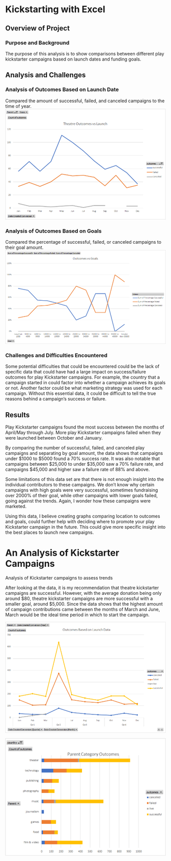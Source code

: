 # Kickstarting with Excel

## Overview of Project

### Purpose and Background

The purpose of this analysis is to show comparisons between different play kickstarter campaigns based on launch dates and funding goals.

## Analysis and Challenges

### Analysis of Outcomes Based on Launch Date

Compared the amount of successful, failed, and canceled campaigns to the time of year.
![Theater Outcomes vs Launch](/Theater_Outcomes_vs_Launch.png)

### Analysis of Outcomes Based on Goals

Compared the percentage of successful, failed, or canceled campaigns to their goal amount.
![Outcomes vs Goals](/Outcomes_vs_Goals.png)

### Challenges and Difficulties Encountered

Some potential difficulties that could be encountered could be the lack of specific data that could have had a large impact on success/failure outcomes for play Kickstarter campaigns. For example, the country that a campaign started in could factor into whether a campaign achieves its goals or not. Another factor could be what marketing strategy was used for each campaign. Without this essential data, it could be difficult to tell the true reasons behind a campaign’s success or failure. 

## Results


Play Kickstarter campaigns found the most success between the months of April/May through July.  More play Kickstarter campaigns failed when they were launched between October and January.


By comparing the number of successful, failed, and canceled play campaigns and separating by goal amount, the data shows that campaigns under $1000 to $5000 found a 70% success rate.  It was also notable that campaigns between $25,000 to under $35,000 saw a 70% failure rate, and campaigns $45,000 and higher saw a failure rate of 88% and above.


Some limitations of this data set are that there is not enough insight into the individual contributors to these campaigns.   We don’t know why certain campaigns with high goals were very successful, sometimes fundraising over 2000% of their goal, while other campaigns with lower goals failed, going against the trends.  Again, I wonder how these campaigns were marketed. 


Using this data, I believe creating graphs comparing location to outcomes and goals, could further help with deciding where to promote your play Kickstarter campaign in the future. This could give more specific insight into the best places to launch new campaigns.





# An Analysis of Kickstarter Campaigns
Analysis of Kickstarter campaigns to assess trends

After looking at the data, it is my recommendation  that theatre kickstarter campaigns are successful. However, with the average donation being only around $80, theatre kickstarter campaigns are more successful with a smaller goal, around $5,000. Since the data shows that the highest amount of campaign contributions came between the months of March and June, March would be the ideal time period in which to start the campaign.  

![Outcomes Based on Launch Data](/Outcomes.png)

![Parent Category Outcomes](/Parent.png)
